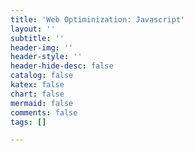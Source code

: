 ```yaml
---
title: 'Web Optiminization: Javascript'
layout: ''
subtitle: ''
header-img: ''
header-style: ''
header-hide-desc: false
catalog: false
katex: false
chart: false
mermaid: false
comments: false
tags: []

---
```

